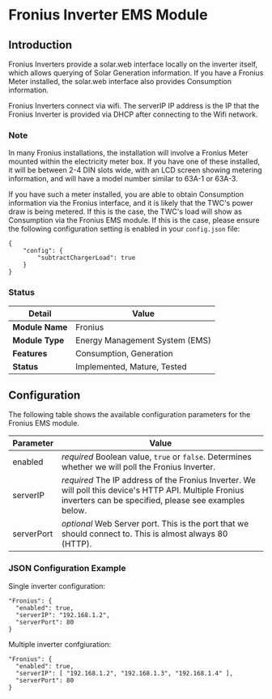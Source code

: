 # Fronius Inverter EMS Module

## Introduction

Fronius Inverters provide a solar.web interface locally on the inverter itself, which allows querying of Solar Generation information. If you have a Fronius Meter installed, the solar.web interface also provides Consumption information.

Fronius Inverters connect via wifi. The serverIP IP address is the IP that the Fronius Inverter is provided via DHCP after connecting to the Wifi network.

### Note

In many Fronius installations, the installation will involve a Fronius Meter mounted within the electricity meter box. If you have one of these installed, it will be between 2-4 DIN slots wide, with an LCD screen showing metering information, and will have a model number similar to 63A-1 or 63A-3.

If you have such a meter installed, you are able to obtain Consumption information via the Fronius interface, and it is likely that the TWC's power draw is being metered. If this is the case, the TWC's load will show as Consumption via the Fronius EMS module. If this is the case, please ensure the following configuration setting is enabled in your ```config.json``` file:

```
{
    "config": {
        "subtractChargerLoad": true
    }
}
```

### Status

| Detail          | Value                          |
| --------------- | ------------------------------ |
| **Module Name** | Fronius                        |
| **Module Type** | Energy Management System (EMS) |
| **Features**    | Consumption, Generation        |
| **Status**      | Implemented, Mature, Tested    |

## Configuration

The following table shows the available configuration parameters for the Fronius EMS module.

| Parameter   | Value         |
| ----------- | ------------- |
| enabled     | *required* Boolean value, ```true``` or ```false```. Determines whether we will poll the Fronius Inverter. |
| serverIP    | *required* The IP address of the Fronius Inverter. We will poll this device's HTTP API. Multiple Fronius inverters can be specified, please see examples below. |
| serverPort  | *optional* Web Server port. This is the port that we should connect to. This is almost always 80 (HTTP). |

### JSON Configuration Example

Single inverter configuration:

```
"Fronius": {
  "enabled": true,
  "serverIP": "192.168.1.2",
  "serverPort": 80
}
```

Multiple inverter confgiuration:

```
"Fronius": {
  "enabled": true,
  "serverIP": [ "192.168.1.2", "192.168.1.3", "192.168.1.4" ],
  "serverPort": 80
}
```

